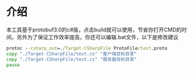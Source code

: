 # 介绍

本工具基于protobuf3.0的c#版，点击build就可以使用，节省你打开CMD的时间，另外为了保证工作效率提高，你还可以编辑.bat文件，以下是修改建议

```bat
protoc --csharp_out=./Target-CSharpFile ProtoFile/test.proto
copy "./Target-CSharpFile/test.cs" "客户端目标目录"
copy "./Target-CSharpFile/test.cs" "服务器目标目录"
pause
```
